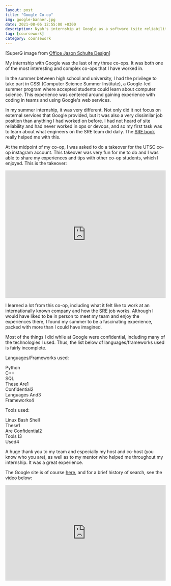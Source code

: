 ```yaml
---
layout: post
title: "Google Co-op"
img: google-banner.jpg
date: 2021-08-06 12:55:00 +0300
description: Nyah's internship at Google as a software (site reliability) engineer or SRE.
tag: [coursework]
category: coursework
---
```

\[SuperG image from [Office Jason Schulte Design](https://visitoffice.com/work/super-g)\]

My internship with Google was the last of my three co-ops. It was both one of the most interesting and complex co-ops that I have worked in.

In the summer between high school and university, I had the privilege to take part in CSSI (Computer Science Summer Institute), a Google-led summer program where accepted students could learn about computer science. This experience was centered around gaining experience with coding in teams and using Google's web services.

In my summer internship, it was very different. Not only did it not focus on external services that Google provided, but it was also a very dissimilar job position than anything I had worked on before. I had not heard of site reliability and had never worked in ops or devops, and so my first task was to learn about what engineers on the SRE team did daily. The [SRE book][sre-book] really helped me with this. 

At the midpoint of my co-op, I was asked to do a takeover for the UTSC co-op instagram account. This takeover was very fun for me to do and I was able to share my experiences and tips with other co-op students, which I enjoyed. This is the takeover:
<div style="text-align:center"><iframe src="https://docs.google.com/presentation/d/e/2PACX-1vRvQjfz4DTl2HfMB8OAm5YXb_kik_llRWOu0k3tEUq9dgJc-DxRV6lidQGlPKlAon-gXDma1RDy3-zy/embed?start=false&loop=false&delayms=3000" frameborder="0" width="100%" height="400px" allowfullscreen="true" mozallowfullscreen="true" webkitallowfullscreen="true"></iframe></div>

I learned a lot from this co-op, including what it felt like to work at an internationally known company and how the SRE job works. Although I would have liked to be in person to meet my team and enjoy the experiences there, I found my summer to be a fascinating experience, packed with more than I could have imagined.

Most of the things I did while at Google were confidential, including many of the technologies I used. Thus, the list below of languages/frameworks used is fairly incomplete.

Languages/Frameworks used:
<div class="highlightlinenos">
Python<br>
C++<br>
SQL<br>
<div class="blur">
These Are1<br>
Confidential2<br>
Languages And3<br>
Frameworks4<br>
</div>
</div>

Tools used:
<div class="highlightlinenos">
Linux Bash Shell<br>
<div class="blur">
These1<br>
Are Confidential2<br>
Tools I3<br>
Used4<br>
</div>
</div>

A huge thank you to my team and especially my host and co-host (you know who you are), as well as to my mentor who helped me throughout my internship. It was a great experience.

The Google site is of course [here][google-site], and for a brief history of search, see the video below:
<div style="text-align:center"><iframe width="100%" height="300px" src="https://www.youtube.com/embed/2EUyn5ws8lA?rel=0" title="The Evolution of Google Search" frameborder="0" allow="accelerometer; autoplay; clipboard-write; encrypted-media; gyroscope; picture-in-picture" allowfullscreen></iframe></div>

[google-site]: https://www.google.com/
[sre-book]: https://sre.google/sre-book/table-of-contents/
